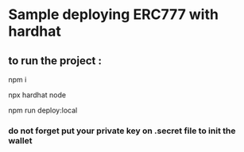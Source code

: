 # Sample deploying ERC777 with hardhat

## to run the project :

npm i 

npx hardhat node

npm run deploy:local

### do not forget put your private key on .secret file to init the wallet
